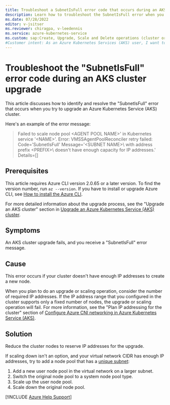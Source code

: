 ```yaml
---
title: Troubleshoot a SubnetIsFull error code that occurs during an AKS cluster upgrade
description: Learn how to troubleshoot the SubnetIsFull error when you try to upgrade an Azure Kubernetes Service (AKS) cluster.
ms.date: 07/28/2022
editor: v-jsitser
ms.reviewer: chiragpa, v-leedennis
ms.service: azure-kubernetes-service
ms.custom: sap:Create, Upgrade, Scale and Delete operations (cluster or nodepool)
#Customer intent: As an Azure Kubernetes Services (AKS) user, I want to troubleshoot an Azure Kubernetes Service cluster upgrade that failed because of a SubnetIsFull error so that I can upgrade the cluster successfully.
---
```


# Troubleshoot the "SubnetIsFull" error code during an AKS cluster upgrade

This article discusses how to identify and resolve the "SubnetIsFull" error that occurs when you try to upgrade an Azure Kubernetes Service (AKS) cluster.

Here's an example of the error message:

>Failed to scale node pool \<AGENT POOL NAME>\' in Kubernetes service '\<NAME>\'. Error: VMSSAgentPoolReconciler retry failed: Code='SubnetIsFull' Message='\<SUBNET NAME>\ with address prefix \<PREFIX>\ doesn't have enough capacity for IP addresses.' Details=[]

## Prerequisites

This article requires Azure CLI version 2.0.65 or a later version. To find the version number, run `az --version`. If you have to install or upgrade Azure CLI, see [How to install the Azure CLI](/cli/azure/install-azure-cli).

For more detailed information about the upgrade process, see the "Upgrade an AKS cluster" section in [Upgrade an Azure Kubernetes Service (AKS) cluster](/azure/aks/upgrade-cluster#upgrade-an-aks-cluster).

## Symptoms

An AKS cluster upgrade fails, and you receive a "SubnetIsFull" error message.

## Cause

This error occurs if your cluster doesn't have enough IP addresses to create a new node.

When you plan to do an upgrade or scaling operation, consider the number of required IP addresses. If the IP address range that you configured in the cluster supports only a fixed number of nodes, the upgrade or scaling operation will fail. For more information, see the "Plan IP addressing for the cluster" section of [Configure Azure CNI networking in Azure Kubernetes Service (AKS)](/azure/aks/configure-azure-cni#plan-ip-addressing-for-your-cluster).

## Solution

Reduce the cluster nodes to reserve IP addresses for the upgrade.

If scaling down isn't an option, and your virtual network CIDR has enough IP addresses, try to add a node pool that has a [unique subnet](/azure/aks/use-multiple-node-pools#add-a-node-pool-with-a-unique-subnet-preview):

1. Add a new user node pool in the virtual network on a larger subnet.
1. Switch the original node pool to a system node pool type.
1. Scale up the user node pool.
1. Scale down the original node pool.

[!INCLUDE [Azure Help Support](../../../includes/azure-help-support.md)]
